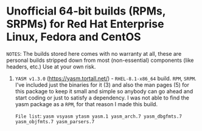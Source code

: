# Unofficial 64-bit builds (RPMs, SRPMs) for Red Hat Enterprise Linux, Fedora and CentOS

``NOTES``: The builds stored here comes with no warranty at all, these are personal builds 
           stripped down from most (non-essential) components (like headers, etc.)
           Use at your own risk.

 1. ``YASM v1.3.0`` (https://yasm.tortall.net/) - ``RHEL-8.1-x86_64`` build. ``RPM``, ``SRPM``. I've included just the binaries for it (3) and
    also the man pages (5) for this package to keep it small and simple so anybody can go
    ahead and start coding or just to satisfy a dependency.  I was not able to find the yasm 
    package as a ``RPM``, for that reason I made this build.

    ``File list``: ``yasm vsyasm ytasm yasm.1 yasm_arch.7 yasm_dbgfmts.7 yasm_objfmts.7 yasm_parsers.7``
